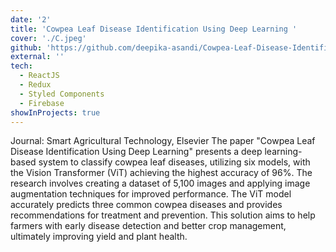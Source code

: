 ```yaml
---
date: '2'
title: 'Cowpea Leaf Disease Identification Using Deep Learning '
cover: './C.jpeg'
github: 'https://github.com/deepika-asandi/Cowpea-Leaf-Disease-Identification-Using-Deep-Learning'
external: ''
tech:
  - ReactJS
  - Redux
  - Styled Components
  - Firebase
showInProjects: true
---
```


Journal: Smart Agricultural Technology, Elsevier
The paper "Cowpea Leaf Disease Identification Using Deep Learning" presents a deep learning-based system to classify cowpea leaf diseases, utilizing six models, with the Vision Transformer (ViT) achieving the highest accuracy of 96%. The research involves creating a dataset of 5,100 images and applying image augmentation techniques for improved performance. The ViT model accurately predicts three common cowpea diseases and provides recommendations for treatment and prevention. This solution aims to help farmers with early disease detection and better crop management, ultimately improving yield and plant health.
